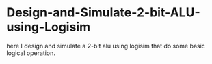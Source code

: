 # Design-and-Simulate-2-bit-ALU-using-Logisim
here I design and simulate a 2-bit alu using logisim that do some basic logical operation.
